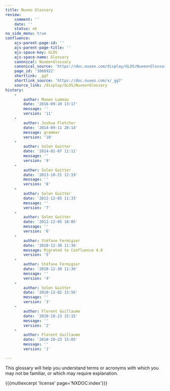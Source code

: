```yaml
---
title: Nuxeo Glossary
review:
    comment: ''
    date: ''
    status: ok
no_side_menu: true
confluence:
    ajs-parent-page-id: ''
    ajs-parent-page-title: ''
    ajs-space-key: GLOS
    ajs-space-name: Glossary
    canonical: Nuxeo+Glossary
    canonical_source: 'https://doc.nuxeo.com/display/GLOS/Nuxeo+Glossary'
    page_id: '3868922'
    shortlink: _gg7
    shortlink_source: 'https://doc.nuxeo.com/x/_gg7'
    source_link: /display/GLOS/Nuxeo+Glossary
history:
    - 
        author: Manon Lumeau
        date: '2016-09-20 13:17'
        message: ''
        version: '11'
    - 
        author: Joshua Fletcher
        date: '2014-09-11 20:14'
        message: grammar
        version: '10'
    - 
        author: Solen Guitter
        date: '2014-01-07 11:11'
        message: ''
        version: '9'
    - 
        author: Solen Guitter
        date: '2013-10-21 12:19'
        message: ''
        version: '8'
    - 
        author: Solen Guitter
        date: '2012-12-05 11:33'
        message: ''
        version: '7'
    - 
        author: Solen Guitter
        date: '2012-12-05 10:05'
        message: ''
        version: '6'
    - 
        author: Stéfane Fermigier
        date: '2010-12-30 11:36'
        message: Migrated to Confluence 4.0
        version: '5'
    - 
        author: Stéfane Fermigier
        date: '2010-12-30 11:36'
        message: ''
        version: '4'
    - 
        author: Solen Guitter
        date: '2010-12-02 15:56'
        message: ''
        version: '3'
    - 
        author: Florent Guillaume
        date: '2010-10-23 15:15'
        message: ''
        version: '2'
    - 
        author: Florent Guillaume
        date: '2010-10-23 15:05'
        message: ''
        version: '1'

---
```

This glossary will help you understand terms or acronyms with which you may not be familiar, or which may require explanation.

{{{multiexcerpt 'license' page='NXDOC:index'}}}